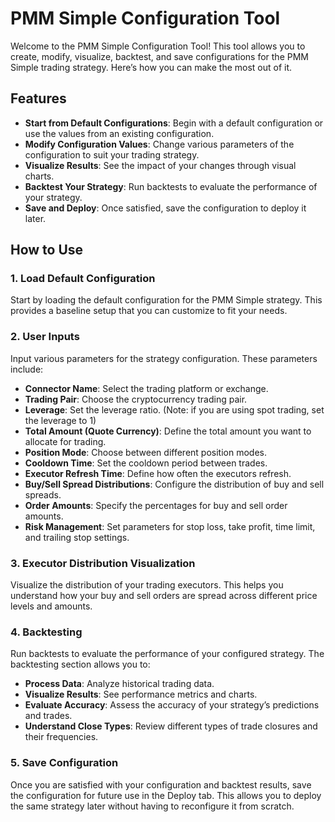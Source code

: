 # PMM Simple Configuration Tool

Welcome to the PMM Simple Configuration Tool! This tool allows you to create, modify, visualize, backtest, and save configurations for the PMM Simple trading strategy. Here’s how you can make the most out of it.

## Features

- **Start from Default Configurations**: Begin with a default configuration or use the values from an existing configuration.
- **Modify Configuration Values**: Change various parameters of the configuration to suit your trading strategy.
- **Visualize Results**: See the impact of your changes through visual charts.
- **Backtest Your Strategy**: Run backtests to evaluate the performance of your strategy.
- **Save and Deploy**: Once satisfied, save the configuration to deploy it later.

## How to Use

### 1. Load Default Configuration

Start by loading the default configuration for the PMM Simple strategy. This provides a baseline setup that you can customize to fit your needs.

### 2. User Inputs

Input various parameters for the strategy configuration. These parameters include:

- **Connector Name**: Select the trading platform or exchange.
- **Trading Pair**: Choose the cryptocurrency trading pair.
- **Leverage**: Set the leverage ratio. (Note: if you are using spot trading, set the leverage to 1)
- **Total Amount (Quote Currency)**: Define the total amount you want to allocate for trading.
- **Position Mode**: Choose between different position modes.
- **Cooldown Time**: Set the cooldown period between trades.
- **Executor Refresh Time**: Define how often the executors refresh.
- **Buy/Sell Spread Distributions**: Configure the distribution of buy and sell spreads.
- **Order Amounts**: Specify the percentages for buy and sell order amounts.
- **Risk Management**: Set parameters for stop loss, take profit, time limit, and trailing stop settings.

### 3. Executor Distribution Visualization

Visualize the distribution of your trading executors. This helps you understand how your buy and sell orders are spread across different price levels and amounts.

### 4. Backtesting

Run backtests to evaluate the performance of your configured strategy. The backtesting section allows you to:

- **Process Data**: Analyze historical trading data.
- **Visualize Results**: See performance metrics and charts.
- **Evaluate Accuracy**: Assess the accuracy of your strategy’s predictions and trades.
- **Understand Close Types**: Review different types of trade closures and their frequencies.

### 5. Save Configuration

Once you are satisfied with your configuration and backtest results, save the configuration for future use in the Deploy tab. This allows you to deploy the same strategy later without having to reconfigure it from scratch.